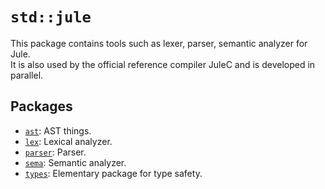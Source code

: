 # `std::jule`

This package contains tools such as lexer, parser, semantic analyzer for Jule.\
It is also used by the official reference compiler JuleC and is developed in parallel.

## Packages

- [`ast`](https://github.com/julelang/jule/tree/master/std/jule/ast): AST things.
- [`lex`](https://github.com/julelang/jule/tree/master/std/jule/lex): Lexical analyzer.
- [`parser`](https://github.com/julelang/jule/tree/master/std/jule/parser): Parser.
- [`sema`](https://github.com/julelang/jule/tree/master/std/jule/sema): Semantic analyzer.
- [`types`](https://github.com/julelang/jule/tree/master/std/jule/types): Elementary package for type safety.
